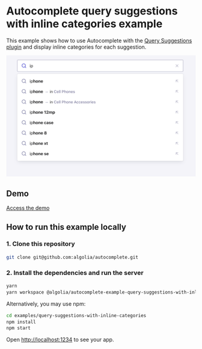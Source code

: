 # Autocomplete query suggestions with inline categories example

This example shows how to use Autocomplete with the [Query Suggestions plugin](https://www.algolia.com/doc/ui-libraries/autocomplete/api-reference/autocomplete-plugin-query-suggestions/) and display inline categories for each suggestion.

<p align="center"><img src="capture.png?raw=true" alt="A capture of the Autocomplete query suggestions with inline categories example" /></p>

## Demo

[Access the demo](https://codesandbox.io/s/github/algolia/autocomplete/tree/next/examples/query-suggestions-with-inline-categories)

## How to run this example locally

### 1. Clone this repository

```sh
git clone git@github.com:algolia/autocomplete.git
```

### 2. Install the dependencies and run the server

```sh
yarn
yarn workspace @algolia/autocomplete-example-query-suggestions-with-inline-categories start
```

Alternatively, you may use npm:

```sh
cd examples/query-suggestions-with-inline-categories
npm install
npm start
```

Open <http://localhost:1234> to see your app.